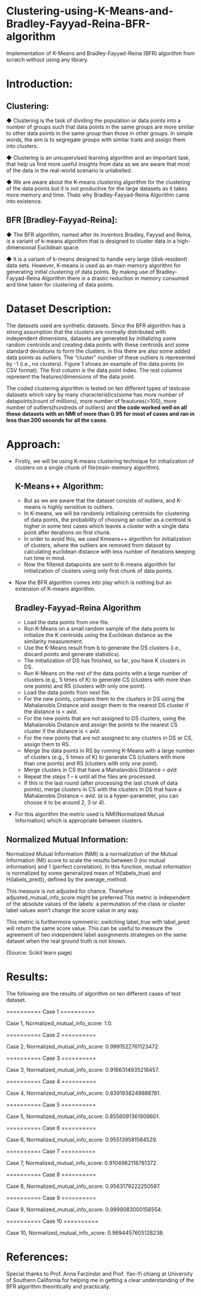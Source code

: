 # Clustering-using-K-Means-and-Bradley-Fayyad-Reina-BFR-algorithm
 Implementation of K-Means and Bradley-Fayyad-Reina (BFR) algorithm from scratch without using any library.
 
# **Introduction:**

## **Clustering:** 
  
  ◆ Clustering is the task of dividing the population or data points into a number of groups such that data points in the same groups        are more similar to other data points in the same group than those in other groups. In simple words, the aim is to segregate groups      with similar traits and assign them into clusters.
  
  ◆ Clustering is an unsupervised learning algorithm and an important task, that help us find more useful insights from data as we are      aware that most of the data in the real-world scenario is unlabelled.
  
  ◆ We are aware about the K-means clustering algorithm for the clustering of the data points but it is not productive for the large       datasets as it takes more memory and time. Thats why Bradley-Fayyad-Reina Algorithm came into existence.
  
  

## **BFR [Bradley-Fayyad-Reina]:**
  
  ◆ The BFR algorithm, named after its inventors Bradley, Fayyad and Reina, is a variant of k-means algorithm that is designed to           cluster data in a high-dimensional Euclidean space. 
  
  ◆ It is	a	variant	of	k-means	designed	to handle	very	large (disk-resident)	data	sets. However, K-means is used as an main memory         algorithm for generating initial clustering of data points. By making use of Bradley-Fayyad-Reina Algorithm there is a drastic           reduction in memory consumed and time taken for clustering of data points.

# **Dataset Description:**

The datasets used are synthetic datasets. Since the BFR algorithm has a strong assumption that the clusters are normally distributed with independent dimensions, datasets are generated by initializing some random centroids and creating data points with these centroids and some standard deviations to form the clusters. In this there are also some added data points as outliers. The “cluster” number of these outliers is represented by -1 (i.e., no clusters). Figure 1 shows an example of the data points (in CSV format). The first column is the data point index. The rest columns represent the features/dimensions of the data point.

The coded clustering algorithm is tested on ten different types of testcase datasets which vary by many characteristics(some has more number of datapoints(count of millions), more number of feautures(>100), more number of outliers(hundreds of outliers) and **the code worked well on all these datasets with an NMI of more than 0.95 for most of  cases and ran in less than 200 seconds for all the cases**. 

# **Approach:**

* Firstly, we will be using K-means clustering technique for initialization of clusters on a single chunk of file(main-memory algorithm).
  ## **K-Means++ Algorithm:** 
  * But as we are aware that the dataset consists of outliers, and K-means is highly sensitive to outliers.
  * In K-means, we will be randomly initialising centroids for clustering of data points, the probability of choosing an outlier as a       centroid is higher in some test cases which leaves a cluster with a single data point after iterations on first chunk.
  * In order to avoid this, we used Kmeans++ algorithm for initialization of clusters, where the outliers are removed from dataset by       calculating euclidean distance with less number of iterations keeping run time in mind.
  * Now the filtered datapoints are sent to K-means algorithm for initialization of clusters using only first chunk of data points.

* Now the BFR algorithm comes into play which is nothing but an extension of K-means algorithm.   
  ## **Bradley-Fayyad-Reina Algorithm**
  * Load the data points from one file.
  * Run K-Means on a small random sample of the data points to initialize the K centroids using the Euclidean distance as the                similarity measurement.
  * Use the K-Means result from b to generate the DS clusters (i.e., discard points and generate statistics).
  * The initialization of DS has finished, so far, you have K clusters in DS.
  * Run K-Means on the rest of the data points with a large number of clusters (e.g., 5 times of K) to generate CS (clusters with more       than one points) and RS (clusters with only one point).
  * Load the data points from next file.
  * For the new points, compare them to the clusters in DS using the Mahalanobis Distance and assign them to the nearest DS cluster if       the distance is < 𝛼√𝑑.
  * For the new points that are not assigned to DS clusters, using the Mahalanobis Distance and assign the points to the nearest CS         cluster if the distance is < 𝛼√𝑑.
  * For the new points that are not assigned to any clusters in DS or CS, assign them to RS.
  * Merge the data points in RS by running K-Means with a large number of clusters (e.g., 5 times of K) to generate CS (clusters with       more than one points) and RS (clusters with only one point).
  * Merge clusters in CS that have a Mahalanobis Distance < 𝛼√𝑑.
  * Repeat the steps f – k until all the files are processed.
  * If this is the last round (after processing the last chunk of data points), merge clusters in CS with the clusters in DS that have a     Mahalanobis Distance < 𝛼√𝑑.
    (𝛼 is a hyper-parameter, you can choose it to be around 2, 3 or 4).

* For this algorithm the metric used is NMI(Normalized Mutual Information) which is appropriate between clusters.

## **Normalized Mutual Information:**

Normalized Mutual Information (NMI) is a normalization of the Mutual Information (MI) score to scale the results between 0 (no mutual information) and 1 (perfect correlation). In this function, mutual information is normalized by some generalized mean of H(labels_true) and H(labels_pred)), defined by the average_method.

This measure is not adjusted for chance. Therefore adjusted_mutual_info_score might be preferred.This metric is independent of the absolute values of the labels: a permutation of the class or cluster label values won’t change the score value in any way.

This metric is furthermore symmetric: switching label_true with label_pred will return the same score value. This can be useful to measure the agreement of two independent label assignments strategies on the same dataset when the real ground truth is not known.

(Source: Scikit learn page)


# **Results:**

The following are the results of algorithm on ten different cases of test dataset. 

========== Case 1 ==========

Case 1, Normalized_mutual_info_score: 1.0.

========== Case 2 ==========

Case 2, Normalized_mutual_info_score: 0.9991522761123472.

========== Case 3 ==========

Case 3, Normalized_mutual_info_score: 0.9166314935216457.

========== Case 4 ==========

Case 4, Normalized_mutual_info_score: 0.8391938249688761.

========== Case 5 ==========

Case 5, Normalized_mutual_info_score: 0.8556091361909601.

========== Case 6 ==========

Case 6, Normalized_mutual_info_score: 0.955139581584529.

========== Case 7 ==========

Case 7, Normalized_mutual_info_score: 0.9104962118781372.

========== Case 8 ==========

Case 8, Normalized_mutual_info_score: 0.9563179222250597.

========== Case 9 ==========

Case 9, Normalized_mutual_info_score: 0.9999083000156554.

========== Case 10 ==========

Case 10, Normalized_mutual_info_score: 0.9694457605128238.


# **References:**

Special thanks to Prof. Anna Farzindar and Prof. Yao-Yi chiang at University of Southern California for helping me in getting a clear understanding of the BFR algorithm theoritically and practically.






 

